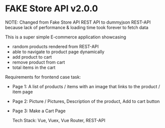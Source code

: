 # FAKE Store API v2.0.0
NOTE: Changed from Fake Store API REST API to dummyjson REST-API because lack of performance & loading time took forever to fetch data

This is a super simple E-commerce application showcasing 
- random products rendered from REST-API
- able to navigate to product page dynamically
- add product to cart
- remove product from cart
- total items in the cart

Requirements for frontend case task: 
  - Page 1:
    A list of products / items with an image that links to the product / item page
 
  - Page 2:
    Picture / Pictures,
    Description of the product,
    Add to cart button
 
  - Page 3:
    Make a Cart Page
    
    Tech Stack: Vue, Vuex, Vue Router, REST-API
